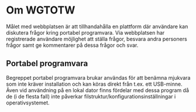 Om WGTOTW
==========================

Målet med webbplatsen är att tillhandahålla en plattform där användare kan diskutera frågor kring portabel programvara. Via webbplatsen har registrerade användare möjlighet att ställa frågor, besvara andra personers frågor samt ge kommentarer på dessa frågor och svar.

Portabel programvara
--------------------

Begreppet portabel programvara brukar användas för att benämna mjukvara som inte kräver installation och kan köras direkt från t.ex. ett USB-minne. Även vid användning på en lokal dator finns fördelar med dessa program då de (i de flesta fall) inte påverkar filstruktur/konfigurationsinställningar i operativsystemet.
